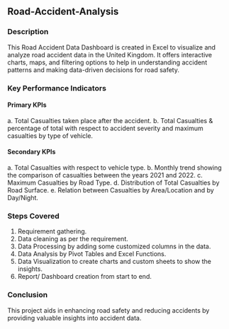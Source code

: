 ## Road-Accident-Analysis

### Description
This Road Accident Data Dashboard is created in Excel to visualize and analyze road accident data in the United Kingdom. It offers interactive charts, maps, and filtering options to help in understanding accident patterns and making data-driven decisions for road safety. 

### Key Performance Indicators
 #### Primary KPIs
   a. Total Casualties taken place after the accident.
   b. Total Casualties & percentage of total with respect to accident severity and maximum casualties by type of vehicle.
 #### Secondary KPIs
   a. Total Casualties with respect to vehicle type.
   b. Monthly trend showing the comparison of casualties between the years 2021 and 2022.
   c. Maximum Casualties by Road Type.
   d. Distribution of Total Casualties by Road Surface.
   e. Relation between Casualties by Area/Location and by Day/Night.

### Steps Covered
  1. Requirement gathering.
  2. Data cleaning as per the requirement.
  3. Data Processing by adding some customized columns in the data.
  4. Data Analysis by Pivot Tables and Excel Functions.
  5. Data Visualization to create charts and custom sheets to show the insights.
  6. Report/ Dashboard creation from start to end.

### Conclusion  
This project aids in enhancing road safety and reducing accidents by providing valuable insights into accident data.
